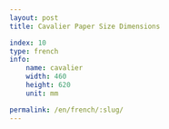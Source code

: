 ```yaml
---
layout: post
title: Cavalier Paper Size Dimensions

index: 10
type: french
info:
    name: cavalier
    width: 460
    height: 620
    unit: mm

permalink: /en/french/:slug/
---
```




